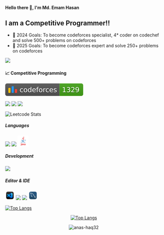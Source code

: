 #### Hello there 👋, I'm Md. Emam Hasan

## I am a Competitive Programmer!!

- 🥅 2024 Goals: To become codeforces specialist, 4* coder on codechef and solve 500+ problems on codeforces
- 🥅 2025 Goals: To become codeforces expert and solve 250+ problems on codeforces



![](https://komarev.com/ghpvc/?username=anas-haq32&base=0)
#### 📈 Competitive Programming

![](https://raw.githubusercontent.com/emamhasan1804/demo/main/output/max_rating.svg)

![](https://raw.githubusercontent.com/anas_pro/demo/main/output/light_card.svg#gh-dark-mode-only)
![](https://raw.githubusercontent.com/anas_pro/demo/main/output/light_card.svg)
[![](https://atcoder-stats-git-main-akmhmgc.vercel.app/api?username=crazyha)](https://github.com/akmhmgc/atcoder-stats)




![Leetcode Stats](https://leetcard.jacoblin.cool/anas_haq?theme=dark)



##### Languages 
<img src="https://upload.wikimedia.org/wikipedia/commons/1/19/C_Logo.png" width="30"/></a>
<img src="https://upload.wikimedia.org/wikipedia/commons/1/18/ISO_C%2B%2B_Logo.svg" width="30"/></a>
<img src="src/java.png" width="35"/></a>



##### Development

<img src="src/pngegg.png" width="30" /></a>

##### Editor & IDE
<img src="src/vs.png" width="30"/></a>
<img src="src/android-studio-icon.png" width="30"/></a>
<img src="src/pngwing.com.png" width="30"/></a>
<img src="src/mysql_workbench_macos_bigsur_icon_189924.png" width="30"/></a>

[![Top Langs](https://github-readme-stats.vercel.app/api/top-langs/?username=anas-haq32)](https://github.com/anuraghazra/github-readme-stats)

<div align="center">
  
  [![Top Langs](https://github-readme-stats.vercel.app/api/top-langs/?username=anas-haq32)](https://github.com/anuraghazra/github-readme-stats)
  
</div>

<p align="center"> <img src="https://github-readme-stats.vercel.app/api?username=anas-haq32&show_icons=true&count_private=true&theme=dark" alt="anas-haq32" />



